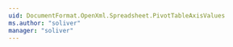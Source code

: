 ```yaml
---
uid: DocumentFormat.OpenXml.Spreadsheet.PivotTableAxisValues
ms.author: "soliver"
manager: "soliver"
---
```

